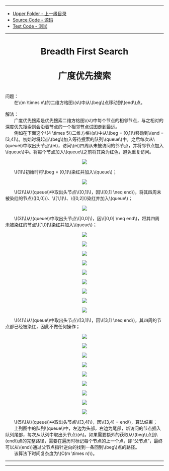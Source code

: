 <script type="text/javascript" async src="//cdn.bootcss.com/mathjax/2.7.0/MathJax.js?config=TeX-AMS-MML_HTMLorMML"></script>
<script type="text/javascript" async src="https://cdnjs.cloudflare.com/ajax/libs/mathjax/2.7.1/MathJax.js?config=TeX-MML-AM_CHTML"></script>

--------
* [Upper Folder - 上一级目录](../)
* [Source Code - 源码](https://github.com/zhaochenyou/Way-to-Algorithm/blob/master/src/Search/BreadthFirstSearch.hpp)
* [Test Code - 测试](https://github.com/zhaochenyou/Way-to-Algorithm/blob/master/src/Search/BreadthFirstSearch.cpp)

--------

<div>
<h1 align="center">Breadth First Search</h1>
<h1 align="center">广度优先搜索</h1>
<br>
问题： <br>
&emsp;&emsp;在\(m \times n\)的二维方格图\(s\)中从\(beg\)点移动到\(end\)点。 <br>
<br>
解法： <br>
&emsp;&emsp;广度优先搜索是优先搜索二维方格图\(s\)中每个节点的相邻节点，与之相对的深度优先搜索则会沿着节点的一个相邻节点试图走到最远。 <br>
&emsp;&emsp;例如在下面这个\(4 \times 5\)二维方格\(s\)中从\(beg = [0,1]\)移动到\(end = [3,4]\)。初始时将起点\(beg\)加入等待搜索的队列\(queue\)中，之后每次从\(queue\)中取出头节点\(e\)，访问\(e\)四周从未被访问的邻节点，并将邻节点加入\(queue\)中。将每个节点加入\(queue\)之前将其染为红色，避免重复访问。 <br>
<p align="center"><img src="../res/BreadthFirstSearch1.png" /></p>
&emsp;&emsp;\((1)\)初始时将\(beg = [0,1]\)染红并加入\(queue\)；<br>
<p align="center"><img src="../res/BreadthFirstSearch2.png" /></p>
&emsp;&emsp;\((2)\)从\(queue\)中取出头节点\([0,1]\)，因\([0,1] \neq end\)，将其四周未被染红的节点\([0,0]\)、\([1,1]\)、\([0,2]\)染红并加入\(queue\)；<br>
<p align="center"><img src="../res/BreadthFirstSearch3.png" /></p>
&emsp;&emsp;\((3)\)从\(queue\)中取出头节点\([0,0]\)，因\([0,0] \neq end\)，将其四周未被染红的节点\([1,0]\)染红并加入\(queue\)；<br>
<p align="center"><img src="../res/BreadthFirstSearch4.png" /></p>
<p align="center"><img src="../res/BreadthFirstSearch5.png" /></p>
<p align="center"><img src="../res/BreadthFirstSearch6.png" /></p>
<p align="center"><img src="../res/BreadthFirstSearch7.png" /></p>
<p align="center"><img src="../res/BreadthFirstSearch8.png" /></p>
<p align="center"><img src="../res/BreadthFirstSearch9.png" /></p>
<p align="center"><img src="../res/BreadthFirstSearch10.png" /></p>
<p align="center"><img src="../res/BreadthFirstSearch11.png" /></p>
<p align="center"><img src="../res/BreadthFirstSearch12.png" /></p>
&emsp;&emsp;\((4)\)从\(queue\)中取出头节点\([3,1]\)，因\([3,1] \neq end\)，其四周的节点都已经被染红，因此不做任何操作； <br>
<p align="center"><img src="../res/BreadthFirstSearch13.png" /></p>
<p align="center"><img src="../res/BreadthFirstSearch14.png" /></p>
<p align="center"><img src="../res/BreadthFirstSearch15.png" /></p>
<p align="center"><img src="../res/BreadthFirstSearch16.png" /></p>
<p align="center"><img src="../res/BreadthFirstSearch17.png" /></p>
<p align="center"><img src="../res/BreadthFirstSearch18.png" /></p>
<p align="center"><img src="../res/BreadthFirstSearch19.png" /></p>
<p align="center"><img src="../res/BreadthFirstSearch20.png" /></p>
<p align="center"><img src="../res/BreadthFirstSearch21.png" /></p>
&emsp;&emsp;\((5)\)从\(queue\)中取出头节点\([3,4]\)，因\([3,4] = end\)，算法结束； <br>
&emsp;&emsp;上列图中的队列\(queue\)中，左边为头部，右边为尾部，新访问的节点插入队列尾部，每次从队列中取出头节点\(e\)。如果需要额外的获取从\(beg\)点到\(end\)点的完整路径，需要在遍历时标记每个节点的上一个点，即“父节点”，最终可以从\(end\)通过父节点指针逆向的找到一条回到\(beg\)点的路径。 <br>
&emsp;&emsp;该算法下时间复杂度为\(O(m \times n)\)。 <br>
</div>

--------
--------
